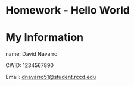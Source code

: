 # Homework - Hello World


# My Information

name: David Navarro

CWID: 1234567890

Email: dnavarro51@student.rccd.edu

